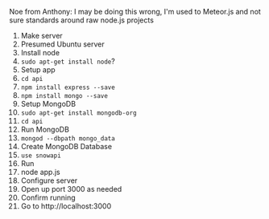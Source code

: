 Noe from Anthony: I may be doing this wrong, I'm used to Meteor.js and not sure standards around raw node.js projects

1. Make server
 1. Presumed Ubuntu server
1. Install node
 1. ```sudo apt-get install node```?
1. Setup app
 1. ```cd api```
 1. ```npm install express --save```
 1. ```npm install mongo --save```
1. Setup MongoDB
 1. ```sudo apt-get install mongodb-org```
 1. ```cd api```
1. Run MongoDB
 1. ```mongod --dbpath mongo_data```
1. Create MongoDB Database
 1. ```use snowapi```
1. Run
 1. node app.js
1. Configure server
 1. Open up port 3000 as needed
1. Confirm running
 1. Go to http://localhost:3000

